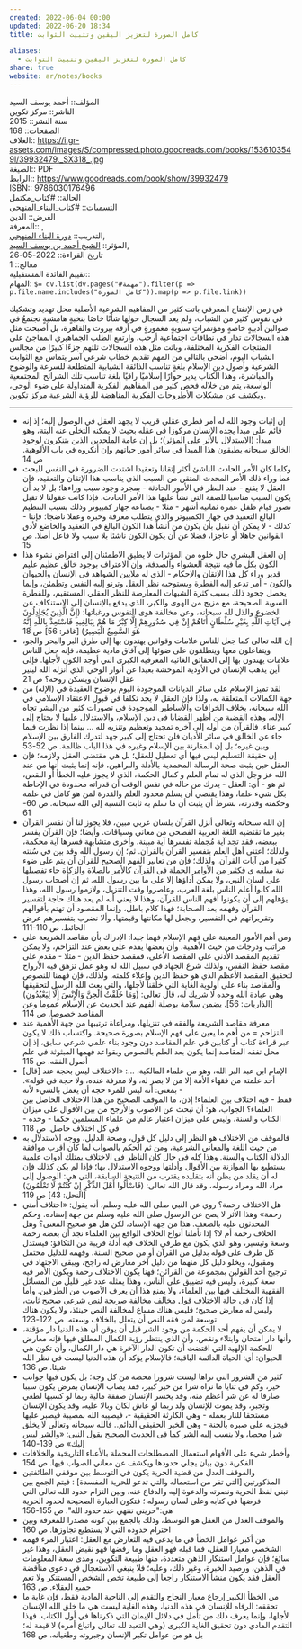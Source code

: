 ```yaml
---  
created: 2022-06-04 00:00  
updated: 2022-06-20 18:34  
title: كامل الصورة لتعزيز اليقين وتثبيت الثوابت  
  
aliases:  
  - كامل الصورة لتعزيز اليقين وتثبيت الثوابت  
share: true  
website: ar/notes/books  
---  
```

  
المؤلف:: أحمد يوسف السيد  
الناشر:: مركز تكوين  
سنة النشر:: 2015  
الصفحات:: 168  
الغلاف:: <https://i.gr-assets.com/images/S/compressed.photo.goodreads.com/books/1536103549l/39932479._SX318_.jpg>  
الصيغة:: PDF  
الرابط:: <https://www.goodreads.com/book/show/39932479>  
ISBN:: 9786030176496  
الحالة:: #كتاب_مكتمل  
التسميات:: #كتاب_البناء_المنهجي  
الغرض:: الدين  
المعرفة:: ,  
التدريب:: [دورة البناء المنهجي](%D8%AF%D9%88%D8%B1%D8%A9%20%D8%A7%D9%84%D8%A8%D9%86%D8%A7%D8%A1%20%D8%A7%D9%84%D9%85%D9%86%D9%87%D8%AC%D9%8A),  
المؤثر:: [الشيخ أحمد بن يوسف السيد](%D8%A7%D9%84%D8%B4%D9%8A%D8%AE%20%D8%A3%D8%AD%D9%85%D8%AF%20%D8%A8%D9%86%20%D9%8A%D9%88%D8%B3%D9%81%20%D8%A7%D9%84%D8%B3%D9%8A%D8%AF),  
تاريخ القراءة:: 2022-05-26  
معالج:: 1  
تقييم الفائدة المستقبلية::  
المهام: `$= dv.list(dv.pages("#مهمة").filter(p => p.file.name.includes("كامل الصورة")).map(p => p.file.link))`  
  
في زمن الإنفتاح المعرفي باتت كثير من المفاهيم الشرعية الأصلية محل تهديد وتشكيك في نفوس كثير من الشباب، ولم يعد السجال حولها شأنًا خاصًا بنخبةٍ هامشيةٍ تجتمعُ في صوالين أدبيةٍ خاصةٍ ومؤتمراتٍ سنويةٍ مغمورةٍ في أزقة بيروت والقاهرة، بل أصبحت مثل هذه السجالات تدار في نطاقات اجتماعية أرحب، وارتفع الطلب الجماهيري المفاجئ على المنتجات الفكرية المختلفة، وباتت مثل هذه السجالات تلتهم جزءًا كبيرًا من مجالس الشباب اليوم، أضحى بالتالي من المهم تقديم خطاب شرعي آسر يتماس مع الثوابت الشرعية وأصول دين الإسلام بلغةٍ تناسب الذائقة الشبابية المتطلعة للسرعة والوضوح والمباشرة، وهذا الكتاب يدير حوارًا إسلاميًا راقيًا بلغة تناسب تلك الشرائح المجتمعية الواسعة، يتم من خلاله فحص كثير من المفاهيم الفكرية المتداولة على ضوء الوحي، ويكشف عن مشكلات الأطروحات الفكرية المناهضة للرؤية الشرعية مركز تكوين.  
  
---  
  
- إن إثبات وجود الله له أمر فطري عقلي قريب لا يجهد العقل في الوصول إليه؛ إذ إنه قائم على مبدأ يجده الإنسان مركوزا في عقله بحيث لا يمكنه التخلي عنه البتة، وهو مبدأ: (الاستدلال بالأثر على المؤثر)؛ بل إن عامة الملحدين الذين يتنكرون لوجود الخالق سبحانه يطبقون هذا المبدأ في سائر أمور حياتهم وإن أنكروه في باب الألوهية. ص 14  
- وكلما كان الأمر الحادث الناشئ أكثر إتقانا وتعقيدا اشتدت الضرورة في النفس للبحث عما وراء ذلك الأمر المحدث المتقن من السبب الذي يناسب هذا الإتقان والتعقيد، فإن العقل لا يقنع - عند النظر في الأمور الحادثة - بمجرد وجود سبب وراءها؛ بل لا بد أن يكون السبب مناسبا للصفة التي نشأ عليها هذا الأمر الحادث، فإذا كانت عقولنا لا تقبل تصور قيام طفل عمره ثمانية أشهر - مثلا - بصناعة جهاز كمبيوتر وذلك بسبب التنظيم البالغ التعقيد في جهاز الكمبيوتر والذي يتطلب معرفة وخبرة وعقلا ناضجا؛ فإننا - كذلك - لا يمكن أن نقبل بأن يكون من أنشأ هذا الكون البالغ في التعقيد والخاضع لأدق القوانين جاهلا أو عاجزا، فضلا عن أن يكون الكون ناشئا بلا سبب ولا فاعل أصلا. ص 15  
- إن العقل البشري حال خلوه من المؤثرات لا يطيق الاطمئنان إلى افتراض نشوء هذا الكون بكل ما فيه نتيجة العشواء والصدفة، وإن الاعتراف بوجود خالق عظيم عليم قدير وراء كل هذا الإتقان والإحكام - الذي له ملايين الشواهد في الإنسان والحيوان والكون - أمر تدعو إليه الفطرة ويستوجبه نظر العقل وترنو إليه النفس وتطمئن، وإنما يحصل جحود ذلك بسبب كثرة الشبهات المعارضة للنظر العقلي المستقيم، وللفطرة السوية الصحيحة، مع مزيج من الهوى والكبر، الذي يدفع بالإنسان إلى الاستنكاف عن الخضوع والذل لله سبحانه، وعن مخالفة هوى النفوس ورغباتها: (إِنَّ الَّذِينَ يُجَادِلُونَ فِي آيَاتِ اللَّهِ بِغَيْرِ سُلْطَانٍ أَتَاهُمْ إِنْ فِي صُدُورِهِمْ إِلَّا كِبْرٌ مَا هُمْ بِبَالِغِيهِ فَاسْتَعِذْ بِاللَّهِ إِنَّهُ هُوَ السَّمِيعُ الْبَصِيرُ) [غافر: 56] ص 18  
- إن الله تعالى كما جعل للناس علامات وقوانين يهتدون بها إلى طرق البر والبحر والجو، ويتفاعلون معها وينطلقون على ضوئها إلى آفاق مادية عظيمة، فإنه جعل للناس علامات يهتدون بها إلى الحقائق الغائية المعرفية الكبرى التي أوجد الكون لأجلها. فإلى أين يذهب الإنسان في الأودية الموحشة بعيدا عن أنوار الوحي الذي أنزله الله لينير عقل الإنسان ويسكن روحه؟ ص 21  
- لقد تميز الإسلام على سائر الديانات الموجودة اليوم بوضوح العقيدة في (الإله) من جهة الكمالات المتعلقة به، ولذا فإن العقل لا يجد تكلفا في قبول الاعتقاد الإسلامي في الله سبحانه، بخلاف الخرافات والأساطير الموجودة في تصورات كثير من البشر تجاه الإله، وهذه القضية من أظهر القضايا في دين الإسلام، والاستدلال عليها لا يحتاج إلى كبير عناء، فالقرآن من أوله إلى آخره تمجيد وتعظيم وتنزيه لله … بينما إذا نظرت فيما جاء عن الخالق في سائر الأديان فلن تحتاج إلى كبير جهد لتدرك الفارق بين الإسلام وبين غيره؛ بل إن المقارنة بين الإسلام وغيره في هذا الباب ظالمة. ص 52-53  
- إن حقيقة التسليم ليس فيها أي تعطيل للعقل؛ بل هي مقتضى العقل ولازمه؛ فإن العقل حين يثبت صحة الرسالة المحمدية بالأدلة والبراهين، فإنه إنما يثبت أنها من عند الله عز وجل الذي له تمام العلم و كمال الحكمة، الذي لا يجوز عليه الخطأ أو النقص، ثم هو - أي: العقل - يدرك من حاله في نفس الوقت أن قدراته محدودة في الإحاطة بكل شيء علما، وهذا يقتضي أن يسلم محدود العلم والقدرة لمن هو كامل في علمه وحكمته وقدرته، بشرط أن يثبت أن ما سلم به ثابت النسبة إلى الله سبحانه. ص 60-61  
- إن الله سبحانه وتعالى أنزل القرآن بلسان عربي مبين، فلا يجوز لنا أن نفسر القرآن بغير ما تقتضيه اللغة العربية الفصحى من معاني وسياقات. وأيضا؛ فإن القرآن يفسر ببعضه، فقد تجد آية مُجملة تفسرها آية مبينة، وأخرى متشابهة فسرها آية محكمة، ولذلك؛ اعتنى أهل العلم بتفسير القرآن بالقرآن. ثم؛ إن رسول الله وقد بين في سُنته كثيرا من آيات القرآن. ولذلك؛ فإن من تعابير الفهم الصحيح للقرآن أن يتم على ضوء نية مبلغه ي فكثير من الأوامر الجملة في القرآن كالأمر بالصلاة والزكاة جاء تفصيلها على لسان النبي، ولا يمكن أداؤها إلا على ما بين رسول الله. ثم إن أصحاب رسول الله كانوا أعلم الناس بلغة العرب، وعاصروا وقت التنزيل، ولازموا رسول الله، وهذا يؤهلهم إلى أن يكونوا أفهم الناس للقرآن، وهذا لا يعني أنه لم يعد هناك حاجة لتفسير القرآن وفهمه بعد الصحابة؛ فهذا كلام باطل، وإنما المقصود أن تهتم بأقوالهم وتقريراتهم في التفسير، ونجعل لها مكانتها وقيمتها، وألا نضرب بتفسيرهم عرض الحائط. ص 110-111  
- ومن أهم الأمور المعينة على فهم الإسلام فهما جيدا: الإدراك بأن مقاصد الشريعة على مراتب ودرجات من حيث الأهمية، وأن بعضها يقدم على بعض عند التزاحم، ولا يمكن تقديم المقصد الأدنى على المقصد الأعلى، فمقصد حفظ الدين - مثلا - مقدم على مقصد حفظ النفس، ولذلك شرع الجهاد في سبيل الله له وهو عمل تزهق فيه الأرواح لتحقيق المقصد الأعظم الذي هو حفظ الدين وإعلاء كلمته. ولذلك، فإن فهمنا للنصوص والمقاصد بناء على أولوية الغاية التي خلقنا لأجلها، والتي بعث الله الرسل لتحقيقها وهي عبادة الله وحده لا شريك له، قال تعالى: (وَمَا خَلَقْتُ الْجِنَّ وَالْإِنْسَ إِلَّا لِيَعْبُدُونِ) [الذاريات: 56]. يضمن سلامة بوصلة الفهم عند الحديث عن الإسلام عموما وعن المقاصد خصوصا. ص 114  
- معرفة مقاصد الشريعة والفقه في تنزيلها، ومراعاة ترتيبها من جهة الأهمية عند التزاحم = من أهم ما يعين على فهم الإسلام بصورة صحيحة. واكتساب ذلك لا يكون عبر قراءة كتاب أو كتابين في علم المقاصد دون وجود بناء علمي شرعي سابق، إذ إن محل تفقه المقاصد إنما يكون بعد العلم بالنصوص وبقواعد فهمها المبثوثة في علم أصول الفقه. ص 115  
- [قال] الإمام ابن عبد البر الله، وهو من علماء المالكية، …: «الاختلاف ليس بحجة عند أحد علمته من فقهاء الأمة إلا من لا بصر له، ولا معرفة عنده، ولا حجة في قوله». بمعنى: أنه ليس للمرء حجة أن يعمل بالشيء لأنه -  
  فقط - فيه اختلاف بين العلماء! إذن، ما الموقف الصحيح من هذا الاختلاف الحاصل بين العلماء؟ الجواب، هو: أن نبحث عن الأصوب والأرجح من بين الأقوال على ميزان الكتاب والسنة، وليس على ميزان اعتبار عالم من علماء المسلمين حكما - وحده - في كل اختلاف حاصل. ص 118  
- فالموقف من الاختلاف هو النظر إلى دليل كل قول، وصحة الدليل، ووجه الاستدلال به من حيث اللغة والمعاني الشرعية، ومن ثم الحكم بالصواب لما كان أقرب موافقة الدلالة الكتاب والسنة. وهذا كله في حال كان الناظر في الاختلاف يمتلك أدوات علمية يستطيع بها الموازنة بين الأقوال وأدلتها ووجوه الاستدلال بها؛ فإذا لم يكن كذلك فإن له أن يقلد من يظن أنه بتقليده يقترب من النتيجة السابقة، التي هي: الوصول إلى مراد الله ومراد رسوله، وقد قال الله تعالى: (فَاسْأَلُوا أَهْلَ الذِّكْرِ إِنْ كُنْتُمْ لَا تَعْلَمُونَ) [النحل: 43] ص 119  
- هل الاختلاف رحمة؟ روي عن النبي صلى الله عليه وسلم، أنه يقول: «اختلاف أمتي رحمة» وهذا الأثر لا يصح عن الرسول صلى الله عليه وسلم من جهة إسناده. وحكم المحدثون عليه بالضعف. هذا من جهة الإسناد، لكن هل هو صحيح المعنى؟ وهل الخلاف رحمة أم لا؟ إذا تأملنا أنواع الخلاف الواقع بين العلماء نجد أن بعضه رحمة وسعة وتيسير، وهو الذي يكون مع طرفي الخلاف فيه أدلة قريبة من التكافؤ؛ فيستدل كل طرف على قوله بدليل من القرآن أو من صحيح السنة، وفهمه للدليل محتمل ومقبول، ويخلو دليل كل منهما من دليل آخر معارض له راجح، ويبقى الاجتهاد في ترجيح أحد القولين بمجموعة من القرائن؛ فهنا يكون الاختلاف رحمة ويكون الأمر فيه سعة كبيرة، وليس فيه تضييق على الناس، وهذا يمثله عدد غير قليل من المسائل الفقهية المختلف فيها بين العلماء، ولا يمنع هذا أن يعرف الأصوب من الطرفين. وأما إذا كان في حالة الاختلاف قول مخالف مخالفة صريحة لنص شرعي صحيح ثابت، وليس له معارض صحيح؛ فليس هناك مساغ لمخالفة النص حينئذ، ولا يكون هناك توسعة لمن فقه النص أن يتعلل بالخلاف وسعته. ص 122-123  
- لا يمكن أن يفهم أحد الحكمة من وجود الشر قبل أن يوقن أن هذه الدنيا دار مؤقتة، وأنها دار امتحان وابتلاء ونقص، وأن الذي ينتظر رؤية الكمال المطلق فيها فإنه معارض للحكمة الإلهية التي اقتضت أن تكون الدار الآخرة هي دار الكمال، وأن تكون هي الحيوان: أي: الحياة الدائمة الباقية؛ فالإسلام يؤكد أن هذه الدنيا ليست في نظر الله شيئا. ص 136  
- كثير من الشرور التي نراها ليست شرورا محضة من كل وجه؛ بل يكون فيها جوانب خير، وكم في ثنايا ما نراه شرا من خير كبير، فقد يصاب الإنسان بمرض يكون سببا صارفا له عن شر أعظم منه، وقد يخسر الإنسان صفقة مالية ربما لو كسبها لطغي وتجبر، وقد يموت للإنسان ولد ربما لو عاش لكان وبالا عليه، وقد يكون الإنسان مستحقا للنار بعمله - وهي الكارثة الحقيقية -، فيصيبه الله بمصيبة فيصبر عليها فيجزيه على صبره بالجنة - وهي الخير الحقيقي الدائم.. فالله سبحانه وتعالى لا يخلق شرا محضا، ولا ينسب إليه الشر كما في الحديث الصحيح يقول النبي: «والشر ليس إليك» ص 139-140  
- وأخطر شيء على الأفهام استعمال المصطلحات المحملة بالأعباء التاريخية والخلافات الفكرية دون بيان يجلي حدودها ويكشف عن معاني الصواب فيها. ص 154  
- والموقف العدل من قضية الحرية يكون في التوسط بين موقفي الطائفتين المذكورتين [التي تفر من استعماله والتي تدعو للحرية المفسدة] : فيتم الجمع بين تبني لفظ الحرية ونصرته والدعوة إليه والدفاع عنه، وبين التزام حدود الله تعالى التي فرضها في كتابه وعلى لسان رسوله ؛ فتكون العبارة الصحيحة لحدود الحرية هي:"حريتي تنتهي عند حدود الله". ص 155-156  
- والموقف العدل من العقل هو التوسط، وذلك بالجمع بين كونه مصدرا للمعرفة وبين احترام حدوده التي لا يستطيع تجاوزها. ص 160  
- من أكبر عوامل الخطأ في ما يدعى فيه التعارض مع العقل: اعتبار المرء فهمه الشخصي معيارا للعقل، فما قبله فهو العقل وما رفضها فهو نقيض العقل، وهذا غير سائغ؛ فإن عوامل استنكار الذهن متعددة، منها طبيعة التكوين، ومدى سعة المعلومات في الذهن، ورصيد الخبرة، وغير ذلك، وعليه؛ فلا ينبغي الاستعجال في دعوى مناقضة العقل فقد يكون منشأ الاستنكار راجعا إلى طبيعة تخص الشخص المستنكر ولا تعم جميع العقلاء. ص 163  
- من الخطأ الكبير إرجاع معيار النجاح والتقدم إلى الناحية المادية فقط، فإن غاية ما تحققه: الرفاه للإنسان في هذه الدنيا، وهذه الغاية ليست هي ما خلق الله الإنسان لأجلها، وإنما يعرف ذلك من تأمل في دلائل الإيمان التي ذكرناها في أول الكتاب. فهذا التقدم المادي دون تحقيق الغاية الكبرى (وهي التعبد لله تعالى واتباع أمره) لا قيمة له؛ بل هو من عوامل تكبر الإنسان وجبروته وطغيانه. ص 168  
